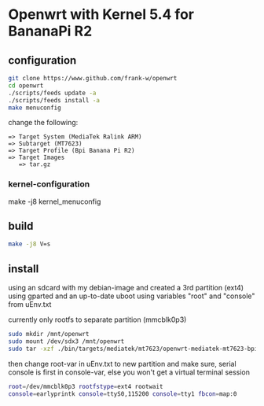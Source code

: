 # Openwrt with Kernel 5.4 for BananaPi R2

## configuration
```sh
git clone https://www.github.com/frank-w/openwrt
cd openwrt
./scripts/feeds update -a
./scripts/feeds install -a
make menuconfig
```

change the following:

```
=> Target System (MediaTek Ralink ARM)
=> Subtarget (MT7623)
=> Target Profile (Bpi Banana Pi R2) 
=> Target Images
   => tar.gz
```
### kernel-configuration

make -j8 kernel_menuconfig

## build
```sh
make -j8 V=s
```

## install

using an sdcard with my debian-image and created a 3rd partition (ext4) using gparted and an up-to-date uboot using variables "root" and "console" from uEnv.txt

currently only rootfs to separate partition (mmcblk0p3)

```sh
sudo mkdir /mnt/openwrt
sudo mount /dev/sdx3 /mnt/openwrt
sudo tar -xzf ./bin/targets/mediatek/mt7623/openwrt-mediatek-mt7623-bpi_bananapi-r2-rootfs.tar.gz -C /mnt/openwrt
```

then change root-var in uEnv.txt to new partition and make sure, serial console is first in console-var, else you won't get a virtual terminal session

```sh
root=/dev/mmcblk0p3 rootfstype=ext4 rootwait
console=earlyprintk console=ttyS0,115200 console=tty1 fbcon=map:0
```
